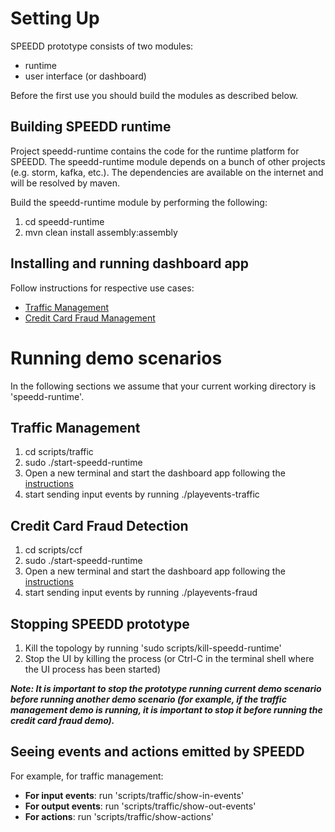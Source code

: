 Setting Up
==========
SPEEDD prototype consists of two modules:
- runtime
- user interface (or dashboard)

Before the first use you should build the modules as described below.

Building SPEEDD runtime
-----------------------
Project speedd-runtime contains the code for the runtime platform for SPEEDD.
The speedd-runtime module depends on a bunch of other projects (e.g. storm, kafka, etc.). The dependencies are available on the internet and will be resolved by maven.

Build the speedd-runtime module by performing the following:

1. cd speedd-runtime
2. mvn clean install assembly:assembly

Installing and running dashboard app
------------------------------------
Follow instructions for respective use cases:
- [Traffic Management](https://github.com/speedd-project/speedd/tree/master/speedd_ui_tm_new)
- [Credit Card Fraud Management](https://github.com/speedd-project/speedd/tree/master/speedd_ui_bf_new)

Running demo scenarios
======================
In the following sections we assume that your current working directory is 'speedd-runtime'.

Traffic Management
------------------
1. cd scripts/traffic
2. sudo ./start-speedd-runtime
3. Open a new terminal and start the dashboard app following the [instructions](https://github.com/speedd-project/speedd/tree/master/speedd_ui_tm_new)
4. start sending input events by running ./playevents-traffic  

Credit Card Fraud Detection
---------------------------
1. cd scripts/ccf
2. sudo ./start-speedd-runtime
3. Open a new terminal and start the dashboard app following the [instructions](https://github.com/speedd-project/speedd/tree/master/speedd_ui_bf_new)
4. start sending input events by running ./playevents-fraud

Stopping SPEEDD prototype
-------------------------
1. Kill the topology by running 'sudo scripts/kill-speedd-runtime'
2. Stop the UI by killing the process (or Ctrl-C in the terminal shell where the UI process has been started)

_**Note: It is important to stop the prototype running current demo scenario before running another demo scenario (for example, if the traffic management demo is running, it is important to stop it before running the credit card fraud demo).**_

Seeing events and actions emitted by SPEEDD
-------------------------------------------
For example, for traffic management:
- **For input events**: run 'scripts/traffic/show-in-events'
- **For output events**: run 'scripts/traffic/show-out-events'
- **For actions**: run 'scripts/traffic/show-actions'
